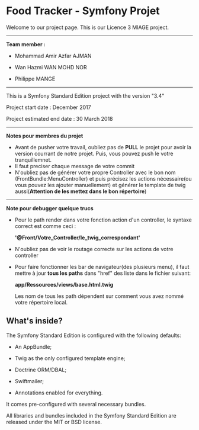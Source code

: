 Food Tracker - Symfony Projet
========================

Welcome to our project page. This is our Licence 3 MIAGE project. 

--------------
**Team member :**

* Mohammad Amir Azfar AJMAN

* Wan Hazmi WAN MOHD NOR

* Philippe MANGE

----------
This is a Symfony Standard Edition project with the version "3.4"

Project start date : December 2017

Project estimated end date : 30 March 2018

----

**Notes pour membres du projet**

* Avant de pusher votre travail, oubliez pas de **PULL** le projet pour avoir la version courrant de notre projet. Puis, vous pouvez push le votre tranquillemnet.
* Il faut preciser chaque message de votre commit
* N'oubliez pas de générer votre propre Controller avec le bon nom (FrontBundle:MenuController) et puis précisez les actions nécessaire(ou vous pouvez les ajouter manuellement) et générer le template de twig aussi(**Attention de les mettez dans le bon répertoire**)


------

**Note pour debugger quelque trucs**
* Pour le path render dans votre fonction action d'un controller, le syntaxe correct est comme ceci : 

    **'@Front/Votre_Controller/le_twig_correspondant'**

* N'oubliez pas de voir le routage correcte sur les actions de votre controller

* Pour faire fonctionner les bar de navigateur(des plusieurs menu), il faut mettre à jour **tous les paths** dans "href" des liste dans le fichier suivant:
    
    **app/Ressources/views/base.html.twig**

    Les nom de tous les path dépendent sur comment vous avez nommé votre répertoire local.
    


What's inside?
--------------

The Symfony Standard Edition is configured with the following defaults:

  * An AppBundle;

  * Twig as the only configured template engine;

  * Doctrine ORM/DBAL;

  * Swiftmailer;

  * Annotations enabled for everything.

It comes pre-configured with several necessary bundles.

All libraries and bundles included in the Symfony Standard Edition are
released under the MIT or BSD license.

